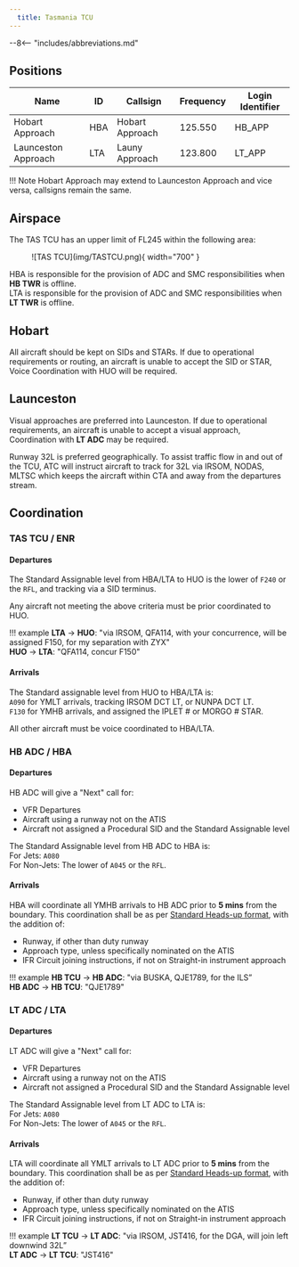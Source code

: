 ```yaml
---
  title: Tasmania TCU
---
```


--8<-- "includes/abbreviations.md"

## Positions

| Name               | ID      | Callsign       | Frequency        | Login Identifier              |
| ------------------ | --------------| -------------- | ---------------- | ---------------------|
| Hobart Approach  | HBA | Hobart Approach  | 125.550       | HB_APP    |
| Launceston Approach  | LTA | Launy Approach   | 123.800        | LT_APP                 |

!!! Note
    Hobart Approach may extend to Launceston Approach and vice versa, callsigns remain the same.

## Airspace
The TAS TCU has an upper limit of FL245 within the following area:

<figure markdown>
![TAS TCU](img/TASTCU.png){ width="700" }
</figure>

HBA is responsible for the provision of ADC and SMC responsibilities when **HB TWR** is offline.  
LTA is responsible for the provision of ADC and SMC responsibilities when **LT TWR** is offline.

## Hobart
All aircraft should be kept on SIDs and STARs. If due to operational requirements or routing, an aircraft is unable to accept the SID or STAR, Voice Coordination with HUO will be required.

## Launceston
Visual approaches are preferred into Launceston. If due to operational requirements, an aircraft is unable to accept a visual approach, Coordination with **LT ADC** may be required.  

Runway 32L is preferred geographically. To assist traffic flow in and out of the TCU, ATC will instruct aircraft to track for 32L via IRSOM, NODAS, MLTSC which keeps the aircraft within CTA and away from the departures stream.

## Coordination

### TAS TCU / ENR
#### Departures
The Standard Assignable level from HBA/LTA to HUO is the lower of `F240` or the `RFL`, and tracking via a SID terminus.

Any aircraft not meeting the above criteria must be prior coordinated to HUO.

!!! example
    **LTA** -> **HUO**: "via IRSOM, QFA114, with your concurrence, will be assigned F150, for my separation with ZYX"  
    **HUO** -> **LTA**: "QFA114, concur F150"  

#### Arrivals
The Standard assignable level from HUO to HBA/LTA is:  
`A090` for YMLT arrivals, tracking IRSOM DCT LT, or NUNPA DCT LT.  
`F130` for YMHB arrivals, and assigned the IPLET # or MORGO # STAR.

All other aircraft must be voice coordinated to HBA/LTA.

### HB ADC / HBA
#### Departures
HB ADC will give a "Next" call for:

- VFR Departures  
- Aircraft using a runway not on the ATIS
- Aircraft not assigned a Procedural SID and the Standard Assignable level

The Standard Assignable level from HB ADC to HBA is:  
For Jets: `A080`  
For Non-Jets: The lower of `A045` or the `RFL`.

#### Arrivals
HBA will coordinate all YMHB arrivals to HB ADC prior to **5 mins** from the boundary. This coordination shall be as per [Standard Heads-up format](../../controller-skills/coordination/#heads-up), with the addition of:

- Runway, if other than duty runway
- Approach type, unless specifically nominated on the ATIS
- IFR Circuit joining instructions, if not on Straight-in instrument approach

!!! example
    **HB TCU** -> **HB ADC**: "via BUSKA, QJE1789, for the ILS”  
    **HB ADC** -> **HB TCU**: "QJE1789"

### LT ADC / LTA
#### Departures
LT ADC will give a "Next" call for:

- VFR Departures  
- Aircraft using a runway not on the ATIS
- Aircraft not assigned a Procedural SID and the Standard Assignable level

The Standard Assignable level from LT ADC to LTA is:  
For Jets: `A080`  
For Non-Jets: The lower of `A045` or the `RFL`.
#### Arrivals
LTA will coordinate all YMLT arrivals to LT ADC prior to **5 mins** from the boundary. This coordination shall be as per [Standard Heads-up format](../../controller-skills/coordination/#heads-up), with the addition of:

- Runway, if other than duty runway
- Approach type, unless specifically nominated on the ATIS
- IFR Circuit joining instructions, if not on Straight-in instrument approach

!!! example
    **LT TCU** -> **LT ADC**: "via IRSOM, JST416, for the DGA, will join left downwind 32L”  
    **LT ADC** -> **LT TCU**: "JST416"
